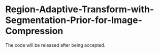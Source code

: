 # Region-Adaptive-Transform-with-Segmentation-Prior-for-Image-Compression
The code will be released after being accepted.
